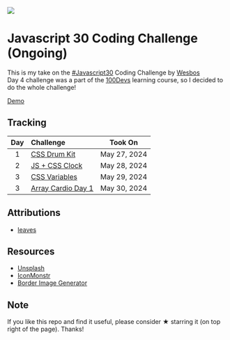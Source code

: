 ![](https://javascript30.com/images/JS3-social-share.png)

# Javascript 30 Coding Challenge (Ongoing)
This is my take on the [#Javascript30](https://javascript30.com/) Coding Challenge by [Wesbos](https://github.com/wesbos/JavaScript30)  
Day 4 challenge was a part of the [100Devs](https://leonnoel.com/100devs/) learning course, so I decided to do the whole challenge!

[Demo](https://jordles.github.io/Javascript-30/)

## Tracking

| Day | Challenge                                           |    Took On     |
| :-: | :-------------------------------------------------- | :------------: |
|  1  | [CSS Drum Kit][1]                                   |  May 27, 2024  |
|  2  | [JS + CSS Clock][2]                                 |  May 28, 2024  |
|  3  | [CSS Variables][3]                                  |  May 29, 2024  |
|  3  | [Array Cardio Day 1][4]                             |  May 30, 2024  |

[1]: /Day%201
[2]: /Day%202
[3]: /Day%203
[4]: /Day%204
<!-- %20 is the URL encoding for a space -->

## Attributions

* [leaves](https://clipart-library.com/clipart/8izrdA9LT.htm)

## Resources

* [Unsplash](https://unsplash.com/)
* [IconMonstr](https://iconmonstr.com/)
* [Border Image Generator](https://developer.mozilla.org/en-US/docs/Web/CSS/CSS_backgrounds_and_borders/Border-image_generator)

## Note

If you like this repo and find it useful, please consider ★ starring it (on top right of the page). Thanks!

